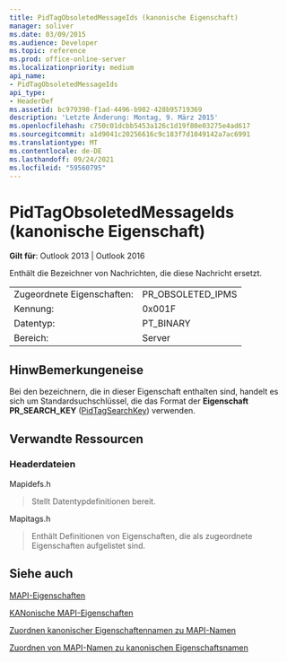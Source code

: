 ```yaml
---
title: PidTagObsoletedMessageIds (kanonische Eigenschaft)
manager: soliver
ms.date: 03/09/2015
ms.audience: Developer
ms.topic: reference
ms.prod: office-online-server
ms.localizationpriority: medium
api_name:
- PidTagObsoletedMessageIds
api_type:
- HeaderDef
ms.assetid: bc979398-f1ad-4496-b982-428b95719369
description: 'Letzte Änderung: Montag, 9. März 2015'
ms.openlocfilehash: c750c01dcbb5453a126c1d19f80e03275e4ad617
ms.sourcegitcommit: a1d9041c20256616c9c183f7d1049142a7ac6991
ms.translationtype: MT
ms.contentlocale: de-DE
ms.lasthandoff: 09/24/2021
ms.locfileid: "59560795"
---
```

# <a name="pidtagobsoletedmessageids-canonical-property"></a>PidTagObsoletedMessageIds (kanonische Eigenschaft)

  
  
**Gilt für**: Outlook 2013 | Outlook 2016 
  
Enthält die Bezeichner von Nachrichten, die diese Nachricht ersetzt.
  
|||
|:-----|:-----|
|Zugeordnete Eigenschaften:  <br/> |PR_OBSOLETED_IPMS  <br/> |
|Kennung:  <br/> |0x001F  <br/> |
|Datentyp:  <br/> |PT_BINARY  <br/> |
|Bereich:  <br/> |Server  <br/> |
   
## <a name="remarks"></a>HinwBemerkungeneise

Bei den bezeichnern, die in dieser Eigenschaft enthalten sind, handelt es sich um Standardsuchschlüssel, die das Format der **Eigenschaft PR_SEARCH_KEY** ([PidTagSearchKey](pidtagsearchkey-canonical-property.md)) verwenden.
  
## <a name="related-resources"></a>Verwandte Ressourcen

### <a name="header-files"></a>Headerdateien

Mapidefs.h
  
> Stellt Datentypdefinitionen bereit.
    
Mapitags.h
  
> Enthält Definitionen von Eigenschaften, die als zugeordnete Eigenschaften aufgelistet sind.
    
## <a name="see-also"></a>Siehe auch



[MAPI-Eigenschaften](mapi-properties.md)
  
[KANonische MAPI-Eigenschaften](mapi-canonical-properties.md)
  
[Zuordnen kanonischer Eigenschaftennamen zu MAPI-Namen](mapping-canonical-property-names-to-mapi-names.md)
  
[Zuordnen von MAPI-Namen zu kanonischen Eigenschaftsnamen](mapping-mapi-names-to-canonical-property-names.md)

